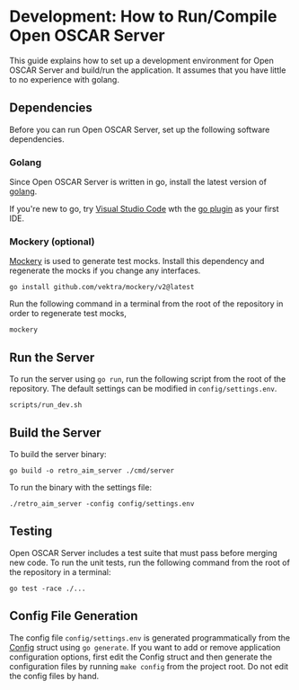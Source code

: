 # Development: How to Run/Compile Open OSCAR Server

This guide explains how to set up a development environment for Open OSCAR Server and build/run the application. It
assumes that you have little to no experience with golang.

## Dependencies

Before you can run Open OSCAR Server, set up the following software dependencies.

### Golang

Since Open OSCAR Server is written in go, install the latest version of [golang](https://go.dev/).

If you're new to go, try [Visual Studio Code](https://code.visualstudio.com) wth the [go plugin](https://code.visualstudio.com/docs/languages/go)
as your first IDE.

### Mockery (optional)

[Mockery](https://github.com/vektra/mockery) is used to generate test mocks. Install this dependency and regenerate the
mocks if you change any interfaces.

```shell
go install github.com/vektra/mockery/v2@latest
```

Run the following command in a terminal from the root of the repository in order to regenerate test mocks,

```shell
mockery
```

## Run the Server

To run the server using `go run`, run the following script from the root of the repository. The default settings can be
modified in `config/settings.env`.

```shell
scripts/run_dev.sh
```

## Build the Server

To build the server binary:

```shell
go build -o retro_aim_server ./cmd/server
```

To run the binary with the settings file:

```shell
./retro_aim_server -config config/settings.env
```

## Testing

Open OSCAR Server includes a test suite that must pass before merging new code. To run the unit tests, run the following
command from the root of the repository in a terminal:

```shell
go test -race ./...
```

## Config File Generation

The config file `config/settings.env` is generated programmatically from the [Config](../config/config.go) struct using
`go generate`. If you want to add or remove application configuration options, first edit the Config struct and then
generate the configuration files by running `make config` from the project root. Do not edit the config files by hand.
